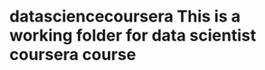 datasciencecoursera
This is a working folder for data scientist coursera course
===================
